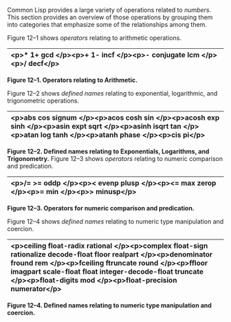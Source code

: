  

Common Lisp provides a large variety of operations related to *numbers*. This section provides an overview of those operations by grouping them into categories that emphasize some of the relationships among them. 

Figure 12–1 shows *operators* relating to arithmetic operations. 

|&#60;p&#62;**\* 1+ gcd** &#60;/p&#62;&#60;p&#62;**+ 1- incf** &#60;/p&#62;&#60;p&#62;**- conjugate lcm** &#60;/p&#62;&#60;p&#62;**/ decf**&#60;/p&#62;|
| :- |


**Figure 12–1. Operators relating to Arithmetic.** 

Figure 12–2 shows *defined names* relating to exponential, logarithmic, and trigonometric operations. 

|&#60;p&#62;**abs cos signum** &#60;/p&#62;&#60;p&#62;**acos cosh sin** &#60;/p&#62;&#60;p&#62;**acosh exp sinh** &#60;/p&#62;&#60;p&#62;**asin expt sqrt** &#60;/p&#62;&#60;p&#62;**asinh isqrt tan** &#60;/p&#62;&#60;p&#62;**atan log tanh** &#60;/p&#62;&#60;p&#62;**atanh phase** &#60;/p&#62;&#60;p&#62;**cis pi**&#60;/p&#62;|
| :- |


**Figure 12–2. Defined names relating to Exponentials, Logarithms, and Trigonometry.** Figure 12–3 shows *operators* relating to numeric comparison and predication. 

|&#60;p&#62;**/=** &#62;**= oddp** &#60;/p&#62;&#60;p&#62;&#60; **evenp plusp** &#60;/p&#62;&#60;p&#62;&#60;**= max zerop** &#60;/p&#62;&#60;p&#62;**= min** &#60;/p&#62;&#60;p&#62;&#62; **minusp**&#60;/p&#62;|
| :- |


**Figure 12–3. Operators for numeric comparison and predication.** 



 

 

Figure 12–4 shows *defined names* relating to numeric type manipulation and coercion. 

|&#60;p&#62;**ceiling float-radix rational** &#60;/p&#62;&#60;p&#62;**complex float-sign rationalize decode-float floor realpart** &#60;/p&#62;&#60;p&#62;**denominator fround rem** &#60;/p&#62;&#60;p&#62;**fceiling ftruncate round** &#60;/p&#62;&#60;p&#62;**ffloor imagpart scale-float float integer-decode-float truncate** &#60;/p&#62;&#60;p&#62;**float-digits mod** &#60;/p&#62;&#60;p&#62;**float-precision numerator**&#60;/p&#62;|
| :- |


**Figure 12–4. Defined names relating to numeric type manipulation and coercion.** 


